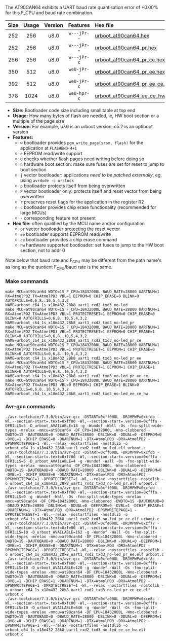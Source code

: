 The AT90CAN64 exhibits a UART baud rate quantisation error of +0.00% for this F_CPU and baud rate combination.

|Size|Usage|Version|Features|Hex file|
|:-:|:-:|:-:|:-:|:--|
|252|256|u8.0|`w---jPr--`|[urboot_at90can64.hex](https://raw.githubusercontent.com/stefanrueger/urboot.hex/main/cores/megacore/at90can64/watchdog_1_s/external_oscillator/18432000_hz/28800_baud/uart1_rxd2_txd3/no-led/urboot_at90can64.hex)|
|252|256|u8.0|`w---jPr--`|[urboot_at90can64_pr.hex](https://raw.githubusercontent.com/stefanrueger/urboot.hex/main/cores/megacore/at90can64/watchdog_1_s/external_oscillator/18432000_hz/28800_baud/uart1_rxd2_txd3/no-led/urboot_at90can64_pr.hex)|
|256|256|u8.0|`w---jPr-c`|[urboot_at90can64_pr_ce.hex](https://raw.githubusercontent.com/stefanrueger/urboot.hex/main/cores/megacore/at90can64/watchdog_1_s/external_oscillator/18432000_hz/28800_baud/uart1_rxd2_txd3/no-led/urboot_at90can64_pr_ce.hex)|
|350|512|u8.0|`weU-jPr--`|[urboot_at90can64_pr_ee.hex](https://raw.githubusercontent.com/stefanrueger/urboot.hex/main/cores/megacore/at90can64/watchdog_1_s/external_oscillator/18432000_hz/28800_baud/uart1_rxd2_txd3/no-led/urboot_at90can64_pr_ee.hex)|
|392|512|u8.0|`weU-jPr-c`|[urboot_at90can64_pr_ee_ce.hex](https://raw.githubusercontent.com/stefanrueger/urboot.hex/main/cores/megacore/at90can64/watchdog_1_s/external_oscillator/18432000_hz/28800_baud/uart1_rxd2_txd3/no-led/urboot_at90can64_pr_ee_ce.hex)|
|378|1024|u8.0|`weU-hpr-c`|[urboot_at90can64_ee_ce_hw.hex](https://raw.githubusercontent.com/stefanrueger/urboot.hex/main/cores/megacore/at90can64/watchdog_1_s/external_oscillator/18432000_hz/28800_baud/uart1_rxd2_txd3/no-led/urboot_at90can64_ee_ce_hw.hex)|

- **Size:** Bootloader code size including small table at top end
- **Usage:** How many bytes of flash are needed, ie, HW boot section or a multiple of the page size
- **Version:** For example, u7.6 is an urboot version, o5.2 is an optiboot version
- **Features:**
  + `w` bootloader provides `pgm_write_page(sram, flash)` for the application at `FLASHEND-4+1`
  + `e` EEPROM read/write support
  + `U` checks whether flash pages need writing before doing so
  + `h` hardware boot section: make sure fuses are set for reset to jump to boot section
  + `j` vector bootloader: applications *need to be patched externally*, eg, using `avrdude -c urclock`
  + `p` bootloader protects itself from being overwritten
  + `P` vector bootloader only: protects itself and reset vector from being overwritten
  + `r` preserves reset flags for the application in the register R2
  + `c` bootloader provides chip erase functionality (recommended for large MCUs)
  + `-` corresponding feature not present
- **Hex file:** often qualified by the MCU name and/or configuration
  + `pr` vector bootloader protecting the reset vector
  + `ee` bootloader supports EEPROM read/write
  + `ce` bootloader provides a chip erase command
  + `hw` hardware supported bootloader: set fuses to jump to the HW boot section, not to addr 0


Note below that baud rate and F<sub>CPU</sub> may be different from the path name's as long as the quotient F<sub>CPU</sub>/baud rate is the same.

### Make commands
```
make MCU=at90can64 WDTO=1S F_CPU=18432000L BAUD_RATE=28800 UARTNUM=1 RX=AtmelPD2 TX=AtmelPD3 VBL=1 EEPROM=0 CHIP_ERASE=0 BLINK=0 AUTOFRILLS=0,6,8..10,5,4,3,2 NAME=urboot_c64_1s_x18m432_28k8_uart1_rxd2_txd3_no-led
make MCU=at90can64 WDTO=1S F_CPU=18432000L BAUD_RATE=28800 UARTNUM=1 RX=AtmelPD2 TX=AtmelPD3 VBL=1 PROTECTRESET=1 EEPROM=0 CHIP_ERASE=0 BLINK=0 AUTOFRILLS=0,6,8..10,5,4,3,2 NAME=urboot_c64_1s_x18m432_28k8_uart1_rxd2_txd3_no-led_pr
make MCU=at90can64 WDTO=1S F_CPU=18432000L BAUD_RATE=28800 UARTNUM=1 RX=AtmelPD2 TX=AtmelPD3 VBL=1 PROTECTRESET=1 EEPROM=0 CHIP_ERASE=1 BLINK=0 AUTOFRILLS=0,6,8..10,5,4,3,2 NAME=urboot_c64_1s_x18m432_28k8_uart1_rxd2_txd3_no-led_pr_ce
make MCU=at90can64 WDTO=1S F_CPU=18432000L BAUD_RATE=28800 UARTNUM=1 RX=AtmelPD2 TX=AtmelPD3 VBL=1 PROTECTRESET=1 EEPROM=1 CHIP_ERASE=0 BLINK=0 AUTOFRILLS=0,6,8..10,5,4,3,2 NAME=urboot_c64_1s_x18m432_28k8_uart1_rxd2_txd3_no-led_pr_ee
make MCU=at90can64 WDTO=1S F_CPU=18432000L BAUD_RATE=28800 UARTNUM=1 RX=AtmelPD2 TX=AtmelPD3 VBL=1 PROTECTRESET=1 EEPROM=1 CHIP_ERASE=1 BLINK=0 AUTOFRILLS=0,6,8..10,5,4,3,2 NAME=urboot_c64_1s_x18m432_28k8_uart1_rxd2_txd3_no-led_pr_ee_ce
make MCU=at90can64 WDTO=1S F_CPU=18432000L BAUD_RATE=28800 UARTNUM=1 RX=AtmelPD2 TX=AtmelPD3 VBL=0 EEPROM=1 CHIP_ERASE=1 BLINK=0 AUTOFRILLS=0,6,8..10,5,4,3,2 NAME=urboot_c64_1s_x18m432_28k8_uart1_rxd2_txd3_no-led_ee_ce_hw
```

### Avr-gcc commands
```
./avr-toolchain/7.3.0/bin/avr-gcc -DSTART=0xff00UL -DRJMPWP=0xcfdb -Wl,--section-start=.text=0xff00 -Wl,--section-start=.version=0xfffa -DFRILLS=5 -D_urboot_AVAILABLE=18 -g -Wundef -Wall -Os -fno-split-wide-types -mrelax -mmcu=at90can64 -DF_CPU=18432000L -Wno-clobbered -DWDTO=1S -DAUTOBAUD=0 -DBAUD_RATE=28800 -DBLINK=0 -DDUAL=0 -DEEPROM=0 -DVBL=1 -DCHIP_ERASE=0 -DUARTNUM=1 -DTX=AtmelPD3 -DRX=AtmelPD2 -DPGMWRITEPAGE=1 -Wl,--relax -nostartfiles -nostdlib -o urboot_c64_1s_x18m432_28k8_uart1_rxd2_txd3_no-led.elf urboot.c
./avr-toolchain/7.3.0/bin/avr-gcc -DSTART=0xff00UL -DRJMPWP=0xcfdb -Wl,--section-start=.text=0xff00 -Wl,--section-start=.version=0xfffa -DFRILLS=5 -D_urboot_AVAILABLE=4 -g -Wundef -Wall -Os -fno-split-wide-types -mrelax -mmcu=at90can64 -DF_CPU=18432000L -Wno-clobbered -DWDTO=1S -DAUTOBAUD=0 -DBAUD_RATE=28800 -DBLINK=0 -DDUAL=0 -DEEPROM=0 -DVBL=1 -DCHIP_ERASE=0 -DUARTNUM=1 -DTX=AtmelPD3 -DRX=AtmelPD2 -DPGMWRITEPAGE=1 -DPROTECTRESET=1 -Wl,--relax -nostartfiles -nostdlib -o urboot_c64_1s_x18m432_28k8_uart1_rxd2_txd3_no-led_pr.elf urboot.c
./avr-toolchain/7.3.0/bin/avr-gcc -DSTART=0xff00UL -DRJMPWP=0xcfdd -Wl,--section-start=.text=0xff00 -Wl,--section-start=.version=0xfffa -DFRILLS=0 -g -Wundef -Wall -Os -fno-split-wide-types -mrelax -mmcu=at90can64 -DF_CPU=18432000L -Wno-clobbered -DWDTO=1S -DAUTOBAUD=0 -DBAUD_RATE=28800 -DBLINK=0 -DDUAL=0 -DEEPROM=0 -DVBL=1 -DCHIP_ERASE=1 -DUARTNUM=1 -DTX=AtmelPD3 -DRX=AtmelPD2 -DPGMWRITEPAGE=1 -DPROTECTRESET=1 -Wl,--relax -nostartfiles -nostdlib -o urboot_c64_1s_x18m432_28k8_uart1_rxd2_txd3_no-led_pr_ce.elf urboot.c
./avr-toolchain/7.3.0/bin/avr-gcc -DSTART=0xfe00UL -DRJMPWP=0xcf77 -Wl,--section-start=.text=0xfe00 -Wl,--section-start=.version=0xfffa -DFRILLS=10 -D_urboot_AVAILABLE=162 -g -Wundef -Wall -Os -fno-split-wide-types -mrelax -mmcu=at90can64 -DF_CPU=18432000L -Wno-clobbered -DWDTO=1S -DAUTOBAUD=0 -DBAUD_RATE=28800 -DBLINK=0 -DDUAL=0 -DEEPROM=1 -DVBL=1 -DCHIP_ERASE=0 -DUARTNUM=1 -DTX=AtmelPD3 -DRX=AtmelPD2 -DPGMWRITEPAGE=1 -DPROTECTRESET=1 -Wl,--relax -nostartfiles -nostdlib -o urboot_c64_1s_x18m432_28k8_uart1_rxd2_txd3_no-led_pr_ee.elf urboot.c
./avr-toolchain/7.3.0/bin/avr-gcc -DSTART=0xfe00UL -DRJMPWP=0xcf8c -Wl,--section-start=.text=0xfe00 -Wl,--section-start=.version=0xfffa -DFRILLS=10 -D_urboot_AVAILABLE=120 -g -Wundef -Wall -Os -fno-split-wide-types -mrelax -mmcu=at90can64 -DF_CPU=18432000L -Wno-clobbered -DWDTO=1S -DAUTOBAUD=0 -DBAUD_RATE=28800 -DBLINK=0 -DDUAL=0 -DEEPROM=1 -DVBL=1 -DCHIP_ERASE=1 -DUARTNUM=1 -DTX=AtmelPD3 -DRX=AtmelPD2 -DPGMWRITEPAGE=1 -DPROTECTRESET=1 -Wl,--relax -nostartfiles -nostdlib -o urboot_c64_1s_x18m432_28k8_uart1_rxd2_txd3_no-led_pr_ee_ce.elf urboot.c
./avr-toolchain/7.3.0/bin/avr-gcc -DSTART=0xfc00UL -DRJMPWP=0xce8c -Wl,--section-start=.text=0xfc00 -Wl,--section-start=.version=0xfffa -DFRILLS=10 -D_urboot_AVAILABLE=646 -g -Wundef -Wall -Os -fno-split-wide-types -mrelax -mmcu=at90can64 -DF_CPU=18432000L -Wno-clobbered -DWDTO=1S -DAUTOBAUD=0 -DBAUD_RATE=28800 -DBLINK=0 -DDUAL=0 -DEEPROM=1 -DVBL=0 -DCHIP_ERASE=1 -DUARTNUM=1 -DTX=AtmelPD3 -DRX=AtmelPD2 -DPGMWRITEPAGE=1 -Wl,--relax -nostartfiles -nostdlib -o urboot_c64_1s_x18m432_28k8_uart1_rxd2_txd3_no-led_ee_ce_hw.elf urboot.c
```

